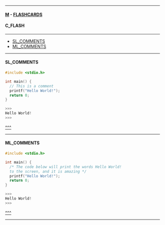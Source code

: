 
---

#### [M](https://github.com/ttltrk/TTT/blob/master/menu.md) - [FLASHCARDS](https://github.com/ttltrk/TTT/tree/master/FLASHCARDS/FLASHCARDS.md)

#### C_FLASH

---

* [SL_COMMENTS](#SL_COMMENTS)
* [ML_COMMENTS](#ML_COMMENTS)

---

#### SL_COMMENTS

```c
#include <stdio.h>

int main() {
  // This is a comment
  printf("Hello World!");
  return 0;
}

>>>
Hello World!
>>>
```

[^^^](#C_FLASH)

---

#### ML_COMMENTS

```c
#include <stdio.h>

int main() {
  /* The code below will print the words Hello World!
  to the screen, and it is amazing */
  printf("Hello World!");
  return 0;
}

>>>
Hello World!
>>>
```

[^^^](#C_FLASH)

---
